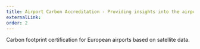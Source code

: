 ```yaml
---
title: Airport Carbon Accreditation - Providing insights into the airport carbon footprints.
externalLink:
order: 2
---
```

Carbon footprint certification for European airports based on satellite data.
